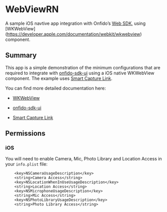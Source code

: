 # WebViewRN
A sample iOS navtive app integration with Onfido’s [Web SDK](https://documentation.onfido.com/sdk/web/), using [WKWebView] (https://developer.apple.com/documentation/webkit/wkwebview) component. 

## Summary

This app is a simple demonstration of the minimum configurations that are required to integrate with [onfido-sdk-ui](https://documentation.onfido.com/sdk/web/) using a iOS native WKWebView component. The example uses [Smart Capture Link](https://developers.onfido.com/guide/smart-capture-link).

You can find more detailed documentation here:
- [WKWebView](https://docs.usercentrics.com/cmp_in_app_sdk/latest/features/webview-continuity/)

- [onfido-sdk-ui](https://documentation.onfido.com/sdk/web/)

- [Smart Capture Link](https://developers.onfido.com/guide/smart-capture-link)



## Permissions

### iOS

You will need to enable Camera, Mic, Photo Library and Location Access in your `info.plist` file: 

```
    <key>NSCameraUsageDescription</key>
    <string>Camera Access</string>
    <key>NSLocationWhenInUseUsageDescription</key>
    <string>Location Access</string>
    <key>NSMicrophoneUsageDescription</key>
    <string>Mic Access</string>
    <key>NSPhotoLibraryUsageDescription</key>
    <string>Photo Library Access</string>
```    

  
